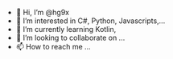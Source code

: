 - 👋 Hi, I’m @hg9x
- 👀 I’m interested in C#, Python, Javascripts,...
- 🌱 I’m currently learning Kotlin, 
- 💞️ I’m looking to collaborate on ...
- 📫 How to reach me ...

<!---
hg9x/hg9x is a ✨ special ✨ repository because its `README.md` (this file) appears on your GitHub profile.
You can click the Preview link to take a look at your changes.
--->
